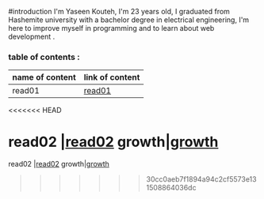 #introduction
 I'm Yaseen Kouteh, I'm 23 years old, I graduated from Hashemite university with a bachelor degree in electrical engineering, I'm here to improve myself in programming  and to learn about web development .

 ### table of contents :
 
 name of content   |   link of content
 -------  |   --------
 read01   | [read01](https://replit.com/@yaseen1998/reading-notes#read:01.md)
<<<<<<< HEAD

 read02   |[read02](https://replit.com/@yaseen1998/reading-notes#read02.md)
 growth|[growth](https://replit.com/@yaseen1998/reading-notes#growth.md)
=======
 read02   |[read02](read02)
 growth|[growth](https://replit.com/@yaseen1998/reading-notes#growth.md)
>>>>>>> 30cc0aeb7f1894a94c2cf5573e131508864036dc
